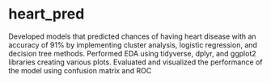 # heart_pred
Developed models that predicted chances of having heart disease with an accuracy of 91% by implementing cluster analysis, logistic regression, and decision tree methods. Performed EDA using tidyverse, dplyr, and ggplot2 libraries creating various plots. Evaluated and visualized the performance of the model using confusion matrix and ROC
